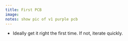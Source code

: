 ```yaml
---
title: First PCB
image:
notes: show pic of v1 purple pcb
---
```

- Ideally get it right the first time.  If not, iterate quickly.
